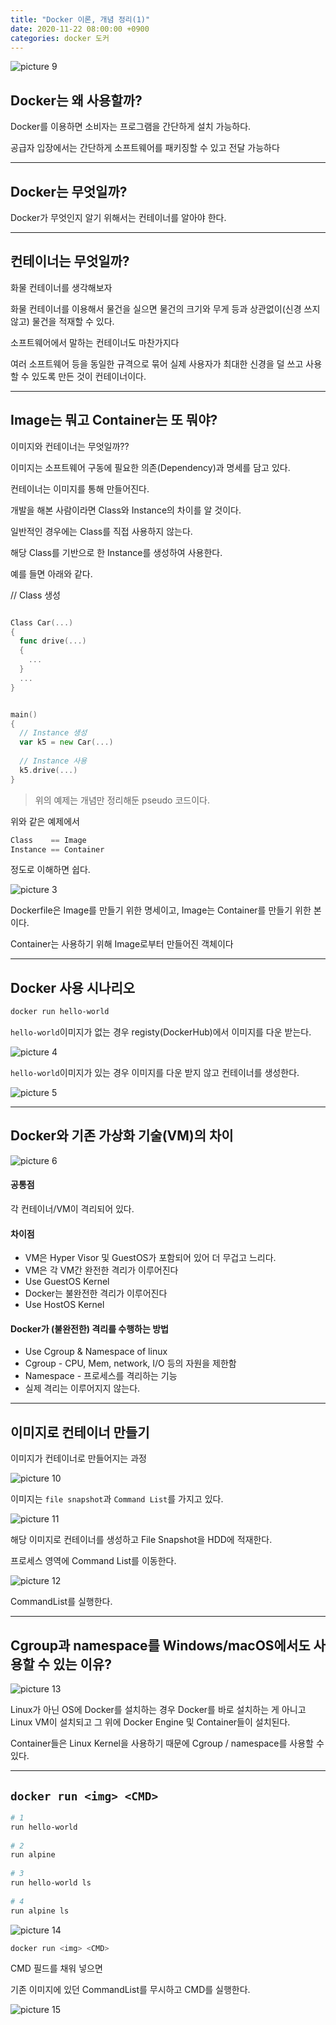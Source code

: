 ```yaml
---
title: "Docker 이론, 개념 정리(1)"
date: 2020-11-22 08:00:00 +0900
categories: docker 도커 
---
```

![picture 9](../images/efe19c908522fd32c066a7b690f928d3529374970c46e64b38be89081d943bd8.png)  

## Docker는 왜 사용할까?

Docker를 이용하면 소비자는 프로그램을 간단하게 설치 가능하다. 

공급자 입장에서는 간단하게 소프트웨어를 패키징할 수 있고 전달 가능하다

---
 
## Docker는 무엇일까?

Docker가 무엇인지 알기 위해서는 컨테이너를 알아야 한다.
 
 
---
 
## 컨테이너는 무엇일까?

화물 컨테이너를 생각해보자

화물 컨테이너를 이용해서 물건을 실으면 물건의 크기와 무게 등과 상관없이(신경 쓰지 않고) 물건을 적재할 수 있다.

소프트웨어에서 말하는 컨테이너도 마찬가지다
 
여러 소프트웨어 등을 동일한 규격으로 묶어 실제 사용자가 최대한 신경을 덜 쓰고 사용할 수 있도록 만든 것이 컨테이너이다.
 
 
 
---
 
## Image는 뭐고 Container는 또 뭐야? 
 
이미지와 컨테이너는 무엇일까??
 
이미지는 소프트웨어 구동에 필요한 의존(Dependency)과 명세를 담고 있다.
 
컨테이너는 이미지를 통해 만들어진다.
 
개발을 해본 사람이라면 Class와 Instance의 차이를 알 것이다.
 
일반적인 경우에는 Class를 직접 사용하지 않는다.
 
해당 Class를 기반으로 한 Instance를 생성하여 사용한다.
 
예를 들면 아래와 같다.
 
// Class 생성

``` go

Class Car(...)
{
  func drive(...)
  {
    ...
  }
  ...
}
```

``` go 

main()
{
  // Instance 생성
  var k5 = new Car(...)
 
  // Instance 사용
  k5.drive(...)
}
```

> 위의 예제는 개념만 정리해둔 pseudo 코드이다.
 
위와 같은 예제에서
 

```go 
Class    == Image
Instance == Container
```
정도로 이해하면 쉽다.


 ![picture 3](../images/caa5ada4759d0a02b12971b712b8849dfbf3cb09d13169a9fc0475c210b4a335.png)  


 
Dockerfile은 Image를 만들기 위한 명세이고,
Image는 Container를 만들기 위한 본이다.
 
Container는 사용하기 위해 Image로부터 만들어진 객체이다
 
 
---
 
## Docker 사용 시나리오
 
``` bash
docker run hello-world
```
 
 
 
`hello-world`이미지가 없는 경우 registy(DockerHub)에서 이미지를 다운 받는다.

![picture 4](../images/5760633012eddee6570a7c22a7d8dc9a83aaab41b998d1a4302640603fccdc09.png)  

`hello-world`이미지가 있는 경우 이미지를 다운 받지 않고 컨테이너를 생성한다.

![picture 5](../images/43c5e9481a6a33668cea657c7fcf618281ad991dab63f6936286272f8fbfdcec.png)  

 
 
 
 
 
---
 
 
## Docker와 기존 가상화 기술(VM)의 차이
 ![picture 6](../images/3fff93f225744a03fdf6ac437277dab0f020227db8916014e1c38607703e0e17.png)  


 
#### 공통점
각 컨테이너/VM이 격리되어 있다.
 
#### 차이점
- VM은 Hyper Visor 및 GuestOS가 포함되어 있어 더 무겁고 느리다.
- VM은 각 VM간 완전한 격리가 이루어진다
- Use GuestOS Kernel
- Docker는 불완전한 격리가 이루어진다
- Use HostOS Kernel  
 
#### Docker가 (불완전한) 격리를 수행하는 방법
- Use Cgroup & Namespace of linux
- Cgroup - CPU, Mem, network, I/O 등의 자원을 제한함
- Namespace - 프로세스를 격리하는 기능
- 실제 격리는 이루어지지 않는다.
 
---
 
 
## 이미지로 컨테이너 만들기
 
이미지가 컨테이너로 만들어지는 과정

![picture 10](../images/7ae61afe5797c8a33b18ab12a7a9136c70edbd453794365fbceaac8e7ce948d9.png)  

이미지는 `file snapshot`과 `Command List`를 가지고 있다.
 



![picture 11](../images/37cef9a58e88ff324746c65abfc5898c3a720b2a5518c4762b07e4211b5e29a0.png)  

해당 이미지로 컨테이너를 생성하고 File Snapshot을 HDD에 적재한다.
 
프로세스 영역에 Command List를 이동한다.



![picture 12](../images/dd94cc70f440cf7bf9fb2dd470f83c4a61247babe844941781c132c13c802716.png)  

CommandList를 실행한다.

 
 



 ---
 
## Cgroup과 namespace를 Windows/macOS에서도 사용할 수 있는 이유?
 
![picture 13](../images/dc7b480b6f7ba57b5d55444b20a6950ea7eb20255e0843f66b3b374c28c917be.png)  

 
 
Linux가 아닌 OS에 Docker를 설치하는 경우 Docker를 바로 설치하는 게 아니고 Linux VM이 설치되고 그 위에 Docker Engine 및 Container들이 설치된다.
 
Container들은 Linux Kernel을 사용하기 때문에 Cgroup / namespace를 사용할 수 있다.
 
 ---

 
## `docker run <img> <CMD>`
 

``` bash
# 1 
run hello-world
 
# 2
run alpine
 
# 3
run hello-world ls
 
# 4 
run alpine ls
```

![picture 14](../images/cd2beb17506a61bc8c94d33a45c795f4ece342ad2f07d999884410db4a89e4e9.png)  

 

``` bash 
docker run <img> <CMD>
```
 
CMD 필드를 채워 넣으면
 
기존 이미지에 있던 CommandList를 무시하고 CMD를 실행한다.
 

 ![picture 15](../images/b0698869a6e797aeaf0c10a64f96fc84ea41ade39542a50b98d69f5d058ff54b.png)  
